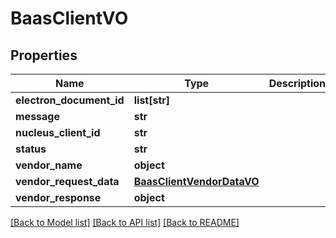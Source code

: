 # BaasClientVO

## Properties
Name | Type | Description | Notes
------------ | ------------- | ------------- | -------------
**electron_document_id** | **list[str]** |  | [optional] 
**message** | **str** |  | [optional] 
**nucleus_client_id** | **str** |  | [optional] 
**status** | **str** |  | [optional] 
**vendor_name** | **object** |  | [optional] 
**vendor_request_data** | [**BaasClientVendorDataVO**](BaasClientVendorDataVO.md) |  | [optional] 
**vendor_response** | **object** |  | [optional] 

[[Back to Model list]](../README.md#documentation-for-models) [[Back to API list]](../README.md#documentation-for-api-endpoints) [[Back to README]](../README.md)


